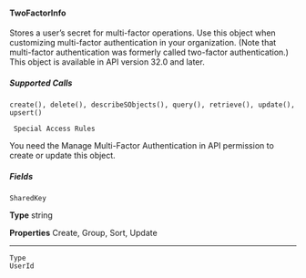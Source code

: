 #### TwoFactorInfo

Stores a user’s secret for multi-factor operations. Use this object when customizing multi-factor authentication in your organization.
(Note that multi-factor authentication was formerly called two-factor authentication.) This object is available in API version 32.0 and
later.

##### Supported Calls
```
create(), delete(), describeSObjects(), query(), retrieve(), update(), upsert()

 Special Access Rules

```
You need the Manage Multi-Factor Authentication in API permission to create or update this object.

##### Fields

```
SharedKey

```

**Type**
string

**Properties**
Create, Group, Sort, Update


-----

```
Type
UserId
